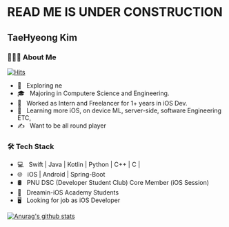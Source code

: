 <h1> READ ME IS UNDER CONSTRUCTION </h1>

<h2>TaeHyeong Kim</h2>

<h3> 👨🏻‍💻 About Me </h3>

[![Hits](https://hits.seeyoufarm.com/api/count/incr/badge.svg?url=https%3A%2F%2Fgithub.com%2FKimTaeHyeong17%2FKimTaeHyeong17)](https://hits.seeyoufarm.com)

- 🤔 &nbsp; Exploring ne
- 🎓 &nbsp; Majoring in Computere Science and Engineering.
- 💼 &nbsp; Worked as Intern and Freelancer for 1+ years in iOS Dev.
- 🌱 &nbsp; Learning more iOS, on device ML, server-side, software Engineering ETC,
- ✍️ &nbsp; Want to be all round player

<h3>🛠 Tech Stack</h3>

- 💻 &nbsp; Swift | Java | Kotlin | Python | C++ | C |
- 🌐 &nbsp; iOS | Android | Spring-Boot
- 🛢 &nbsp; PNU DSC (Developer Student Club) Core Member (iOS Session)
- 🔧 &nbsp; Dreamin-iOS Academy Students
- 🖥 &nbsp; Looking for job as iOS Developer

[![Anurag's github stats](https://github-readme-stats.vercel.app/api?username=KimTaeHyeong17)](https://github.com/anuraghazra/github-readme-stats)

<p align="center">
<a href="https://haningya.tistroy.com"></a>
<a href="https://www.linkedin.com/in/taehyeongkim17/"></a>
<a href="uuzaza@naver.com"></a>
</p>
